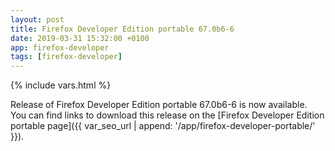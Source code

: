 ```yaml
---
layout: post
title: Firefox Developer Edition portable 67.0b6-6
date: 2019-03-31 15:32:00 +0100
app: firefox-developer
tags: [firefox-developer]
---
```

{% include vars.html %}

Release of Firefox Developer Edition portable 67.0b6-6 is now available.<br />
You can find links to download this release on the [Firefox Developer Edition portable page]({{ var_seo_url | append: '/app/firefox-developer-portable/' }}).